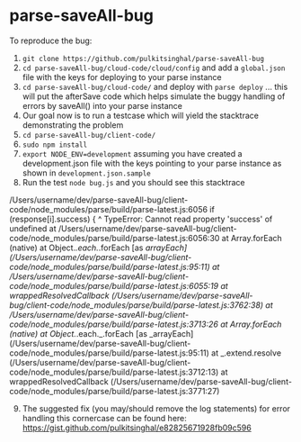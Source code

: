 parse-saveAll-bug
=================

To reproduce the bug:
1) `git clone https://github.com/pulkitsinghal/parse-saveAll-bug`
2) `cd parse-saveAll-bug/cloud-code/cloud/config` and add a `global.json` file with the keys for deploying to your parse instance
3) `cd parse-saveAll-bug/cloud-code/` and deploy with `parse deploy` ... this will put the afterSave code which helps simulate the buggy handling of errors by saveAll() into your parse instance
4) Our goal now is to run a testcase which will yield the stacktrace demonstrating the problem
5) `cd parse-saveAll-bug/client-code/`
6) `sudo npm install`
7) `export NODE_ENV=development` assuming you have created a development.json file with the keys pointing to your parse instance as shown in `development.json.sample`
8) Run the test `node bug.js` and you should see this stacktrace

/Users/username/dev/parse-saveAll-bug/client-code/node_modules/parse/build/parse-latest.js:6056
              if (response[i].success) {
                             ^
TypeError: Cannot read property 'success' of undefined
    at /Users/username/dev/parse-saveAll-bug/client-code/node_modules/parse/build/parse-latest.js:6056:30
    at Array.forEach (native)
    at Object._.each._.forEach [as _arrayEach] (/Users/username/dev/parse-saveAll-bug/client-code/node_modules/parse/build/parse-latest.js:95:11)
    at /Users/username/dev/parse-saveAll-bug/client-code/node_modules/parse/build/parse-latest.js:6055:19
    at wrappedResolvedCallback (/Users/username/dev/parse-saveAll-bug/client-code/node_modules/parse/build/parse-latest.js:3762:38)
    at /Users/username/dev/parse-saveAll-bug/client-code/node_modules/parse/build/parse-latest.js:3713:26
    at Array.forEach (native)
    at Object._.each._.forEach [as _arrayEach] (/Users/username/dev/parse-saveAll-bug/client-code/node_modules/parse/build/parse-latest.js:95:11)
    at _.extend.resolve (/Users/username/dev/parse-saveAll-bug/client-code/node_modules/parse/build/parse-latest.js:3712:13)
    at wrappedResolvedCallback (/Users/username/dev/parse-saveAll-bug/client-code/node_modules/parse/build/parse-latest.js:3771:27)

9) The suggested fix (you may/should remove the log statements) for error handling this cornercase can be found here: https://gist.github.com/pulkitsinghal/e82825671928fb09c596
